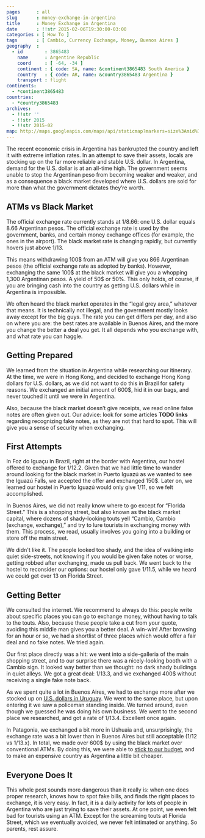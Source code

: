 ```yaml
---
pages      : all
slug       : money-exchange-in-argentina
title      : Money Exchange in Argentina
date       : !!str 2015-02-06T19:30:00-03:00
categories : [ How To ]
tags       : [ Cambio, Currency Exchange, Money, Buenos Aires ]
geography  :
  - id        : 3865483
    name      : Argentine Republic
    coord     : [ -64, -34 ]
    continent : { code: SA, name: &continent3865483 South America }
    country   : { code: AR, name: &country3865483 Argentina }
    transport : flight
continents:
  - *continent3865483
countries:
  - *country3865483
archives:
  - !!str ''
  - !!str 2015
  - !!str 2015-02
map: http://maps.googleapis.com/maps/api/staticmap?markers=size%3Amid%7C-34%2C-64&&size=480x270&style=feature%3Alandscape%7Celement%3Ageometry.fill%7Chue%3A0x2E0854%7Clightness%3A-2%7Cgamma%3A0.25&style=feature%3Awater%7Celement%3Ageometry.fill%7Ccolor%3A0xEBDAFC&style=feature%3Aadministrative%7Celement%3Ageometry.fill%7Cvisibility%3Aoff&style=element%3Ageometry.stroke%7Cvisibility%3Aoff&zoom=2
---
```


The recent economic crisis in Argentina has bankrupted the country and left it with extreme inflation rates. In an attempt to save their assets, locals are stocking up on the far more reliable and stable U.S. dollar. In Argentina, demand for the U.S. dollar is at an all-time high. The government seems unable to stop the Argentinan peso from becoming weaker and weaker, and as a consequence a black market developed where U.S. dollars are sold for more than what the government dictates they’re worth.

## ATMs vs Black Market
The official exchange rate currently stands at 1/8.66: one U.S. dollar equals 8.66 Argentinan pesos. The official exchange rate is used by the government, banks, and certain money exchange offices (for example, the ones in the airport). The black market rate is changing rapidly, but currently hovers just above 1/13.

This means withdrawing 100$ from an ATM will give you 866 Argentinan pesos (the official exchange rate as adopted by banks). However, exchanging the same 100$ at the black market will give you a whopping 1,300 Argentinan pesos. A yield of 50$ or 50%. This only holds, of course, if you are bringing cash into the country as getting U.S. dollars while in Argentina is impossible.

We often heard the black market operates in the “legal grey area,” whatever that means. It is technically not illegal, and the government mostly looks away except for the big guys. The rate you can get differs per day, and also on where you are: the best rates are available in Buenos Aires, and the more you change the better a deal you get. It all depends who you exchange with, and what rate you can haggle.

## Getting Prepared
We learned from the situation in Argentina while researching our itinerary. At the time, we were in Hong Kong, and decided to exchange Hong Kong dollars for U.S. dollars, as we did not want to do this in Brazil for safety reasons. We exchanged an initial amount of 600$, hid it in our bags, and never touched it until we were in Argentina.

Also, because the black market doesn’t give receipts, we read online false notes are often given out. Our advice: look for some articles **TODO links** regarding recognizing fake notes, as they are not that hard to spot. This will give you a sense of security when exchanging.

## First Attempts
In Foz do Iguaçu in Brazil, right at the border with Argentina, our hostel offered to exchange for 1/12.2. Given that we had little time to wander around looking for the black market in Puerto Iguazú as we wanted to see the Iguazú Falls, we accepted the offer and exchanged 150$. Later on, we learned our hostel in Puerto Iguazú would only give 1/11, so we felt accomplished.

In Buenos Aires, we did not really know where to go except for “Florida Street.” This is a shopping street, but also known as the black market capital, where dozens of shady-looking touts yell “Cambio, Cambio (exchange, exchange),” and try to lure tourists in exchanging money with them. This process, we read, usually involves you going into a building or store off the main street.

We didn't like it. The people looked too shady, and the idea of walking into quiet side-streets, not knowing if you would be given fake notes or worse, getting robbed after exchanging, made us pull back. We went back to the hostel to reconsider our options: our hostel only gave 1/11.5, while we heard we could get over 13 on Florida Street.

## Getting Better
We consulted the internet. We recommend to always do this: people write about specific places you can go to exchange money, without having to talk to the touts. Also, because these people take a cut from your quote, avoiding this middle man gives you a better deal. A win-win! After browsing for an hour or so, we had a shortlist of three places which would offer a fair deal and no fake notes. We tried again.

Our first place directly was a hit: we went into a side-galleria of the main shopping street, and to our surprise there was a nicely-looking booth with a Cambio sign. It looked way better than we thought: no dark shady buildings in quiet alleys. We got a great deal: 1/13.3, and we exchanged 400$ without receiving a single fake note back.

As we spent quite a lot in Buenos Aires, we had to exchange more after we stocked up on [U.S. dollars in Uruguay](/blog/the-quaint-town-of-colonia.html). We went to the same place, but upon entering it we saw a policeman standing inside. We turned around, even though we guessed he was doing his own business. We went to the second place we researched, and got a rate of 1/13.4. Excellent once again.

In Patagonia, we exchanged a bit more in Ushuaia and, unsurprisingly, the exchange rate was a bit lower than in Buenos Aires but still acceptable (1/12 vs 1/13.x). In total, we made over 600$ by using the black market over conventional ATMs. By doing this, we were able to [stick to our budget](/blog/monthly-recap-january-2015.html), and to make an expensive country as Argentina a little bit cheaper.

## Everyone Does It
This whole post sounds more dangerous than it really is: when one does proper research, knows how to spot fake bills, and finds the right places to exchange, it is very easy. In fact, it is a daily activity for lots of people in Argentina who are just trying to save their assets. At one point, we even felt bad for tourists using an ATM. Except for the screaming touts at Florida Street, which we eventually avoided, we never felt intimated or anything. So parents, rest assure.
